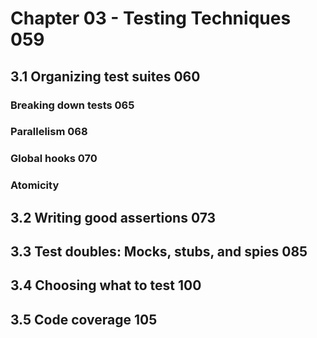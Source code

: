 # Chapter 03 - Testing Techniques 059

## 3.1 Organizing test suites 060

### Breaking down tests 065
### Parallelism 068
### Global hooks 070
### Atomicity

## 3.2 Writing good assertions 073
## 3.3 Test doubles: Mocks, stubs, and spies 085
## 3.4 Choosing what to test 100
## 3.5 Code coverage 105

